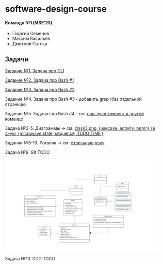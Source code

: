 # software-design-course

#### Команда №1 (MSE'23)
- Георгий Семенов
- Максим Васильев
- Дмитрий Патока

## Задачи

[Задание №1. Задача про CLI](./hw1-cli/)

[Задание №2. Задача про Bash #1](./hw2-bash1/)

[Задание №3. Задача про Bash #2](./hw3-bash2/)

Задание №4. Задача про Bash #3 - добавить grep (без отдельной страницы)

Задание №5. Задача про Bash #4 - см. [наш пулл-реквест к другой команде](https://github.com/HaskSy/oh-my-gosh/pull/5)

Задача №3-5. Диаграммы -> см. [class3.png, (usecase, activity, bpmn) за 4-ую, (microwave state, sequence, TODO TIME )](https://github.com/gvsem/software-design-course/tree/hw5/class-work)

Задания №6-10. Рогалик -> см. [отдельную доку](./roguelike/)

Задача №9. Git TODO

![](./class-work/gitclassUML.png)

Задача №10. DDD TODO
